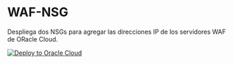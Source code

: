 # WAF-NSG

Despliega dos NSGs para agregar las direcciones IP de los servidores WAF de ORacle Cloud.

[![Deploy to Oracle Cloud](https://oci-resourcemanager-plugin.plugins.oci.oraclecloud.com/latest/deploy-to-oracle-cloud.svg)](https://cloud.oracle.com/resourcemanager/stacks/create?zipUrl=https://github.com/leopedraza/WAF-NSG/archive/refs/heads/main.zip)
